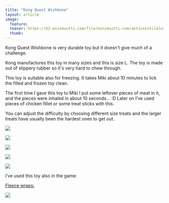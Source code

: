 ```yaml
---
title: "Kong Quest Wishbone"
layout: article
image:
  feature:
  teaser: https://b2.minimuutti.com/file/minimuutti-com/aktivointilelut/kongit/DSC35072-245px.jpg
  thumb:
---
```


Kong Quest Wishbone is very durable toy but it doesn't give much of a challenge.

Kong manufactures this toy in many sizes and this is size L. The toy is made out of slippery rubber so it's very hard to chew through.

This toy is suitable also for freezing. It takes Miki about 10 minutes to lick the filled and frozen toy clean.

The first time I gave this toy to Miki I put some leftover pieces of meat in it, and the pieces were inhaled in about 10 seconds… :D Later on I've used pieces of chicken fillet or some treat sticks with this.

You can adjust the difficulty by choosing different size treats and the larger treats have usually been the hardest ones to get out.

![](https://b2.minimuutti.com/file/minimuutti-com/aktivointilelut/kongit/DSC34912-800px.jpg)

![](https://b2.minimuutti.com/file/minimuutti-com/aktivointilelut/kongit/DSC34977-800px.jpg)

![](https://b2.minimuutti.com/file/minimuutti-com/aktivointilelut/kongit/DSC35072-800px.jpg)

![](https://b2.minimuutti.com/file/minimuutti-com/aktivointilelut/kongit/DSC35101-800px.jpg)

![](https://b2.minimuutti.com/file/minimuutti-com/aktivointilelut/kongit/DSC25949_2-800px.jpg)

I’ve used this toy also in the game:

[Fleece wraps:](/en/brain-games/fleece-wraps/)

[![](https://b2.minimuutti.com/file/minimuutti-com/aktivointi/fleecekiepit/DS06895-800px.jpg)](/en/brain-games/fleece-wraps/)
